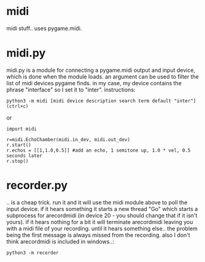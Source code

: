 # midi

midi stuff.. uses pygame.midi.

# midi.py

midi.py is a module for connecting a pygame.midi output and input device, which is done when the module loads. an argument can be used to filter the list of midi devices pygame finds. in my case, my device contains the phrase "interface" so I set it to "inter". instructions:

```
python3 -m midi [midi device description search term default "inter"]
(ctrl+c)
```

or 

```
import midi

r=midi.EchoChamber(midi.in_dev, midi.out_dev)
r.start()
r.echos = [[1,1.0,0.5]] #add an echo, 1 semitone up, 1.0 * vel, 0.5 seconds later
r.stop()
```

# recorder.py

.. is a cheap trick. run it and it will use the midi module above to poll the input device. if it hears something it starts a new thread "Go" which starts a subprocess for arecordmidi (in device 20 - you should change that if it isn't yours). if it hears nothing for a bit it will terminate arecordmidi leaving you with a midi file of your recording. until it hears something else.. the problem being the first message is always missed from the recording. also I don't think arecordmidi is included in windows..:

```python3 -m recorder```
